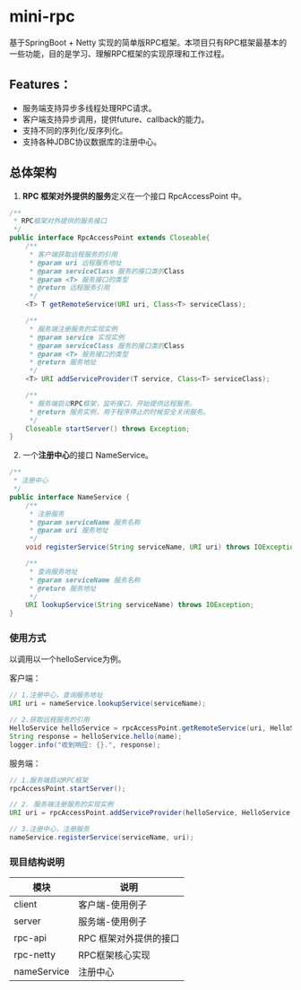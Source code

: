 # mini-rpc

基于SpringBoot + Netty 实现的简单版RPC框架。本项目只有RPC框架最基本的一些功能，目的是学习、理解RPC框架的实现原理和工作过程。


## Features：

- 服务端支持异步多线程处理RPC请求。
- 客户端支持异步调用，提供future、callback的能力。
- 支持不同的序列化/反序列化。
- 支持各种JDBC协议数据库的注册中心。


## 总体架构

1. **RPC 框架对外提供的服务**定义在一个接口 RpcAccessPoint 中。

```java
/**
 * RPC框架对外提供的服务接口
 */
public interface RpcAccessPoint extends Closeable{
    /**
     * 客户端获取远程服务的引用
     * @param uri 远程服务地址
     * @param serviceClass 服务的接口类的Class
     * @param <T> 服务接口的类型
     * @return 远程服务引用
     */
    <T> T getRemoteService(URI uri, Class<T> serviceClass);

    /**
     * 服务端注册服务的实现实例
     * @param service 实现实例
     * @param serviceClass 服务的接口类的Class
     * @param <T> 服务接口的类型
     * @return 服务地址
     */
    <T> URI addServiceProvider(T service, Class<T> serviceClass);

    /**
     * 服务端启动RPC框架，监听接口，开始提供远程服务。
     * @return 服务实例，用于程序停止的时候安全关闭服务。
     */
    Closeable startServer() throws Exception;
}
```


2. 一个**注册中心**的接口 NameService。

```java
/**
 * 注册中心
 */
public interface NameService {
    /**
     * 注册服务
     * @param serviceName 服务名称
     * @param uri 服务地址
     */
    void registerService(String serviceName, URI uri) throws IOException;

    /**
     * 查询服务地址
     * @param serviceName 服务名称
     * @return 服务地址
     */
    URI lookupService(String serviceName) throws IOException;
}
```


### 使用方式

以调用以一个helloService为例。

客户端：

```java
// 1.注册中心，查询服务地址
URI uri = nameService.lookupService(serviceName);

// 2.获取远程服务的引用
HelloService helloService = rpcAccessPoint.getRemoteService(uri, HelloService.class);
String response = helloService.hello(name);
logger.info("收到响应: {}.", response);
```

服务端：

```java
// 1.服务端启动RPC框架
rpcAccessPoint.startServer();

// 2. 服务端注册服务的实现实例
URI uri = rpcAccessPoint.addServiceProvider(helloService, HelloService.class);

// 3.注册中心，注册服务
nameService.registerService(serviceName, uri);
```

### 现目结构说明

| **模块**    | **说明**               |
| ----------- | ---------------------- |
| client      | 客户端-使用例子        |
| server      | 服务端-使用例子        |
| rpc-api     | RPC 框架对外提供的接口 |
| rpc-netty   | RPC框架核心实现        |
| nameService | 注册中心               |

